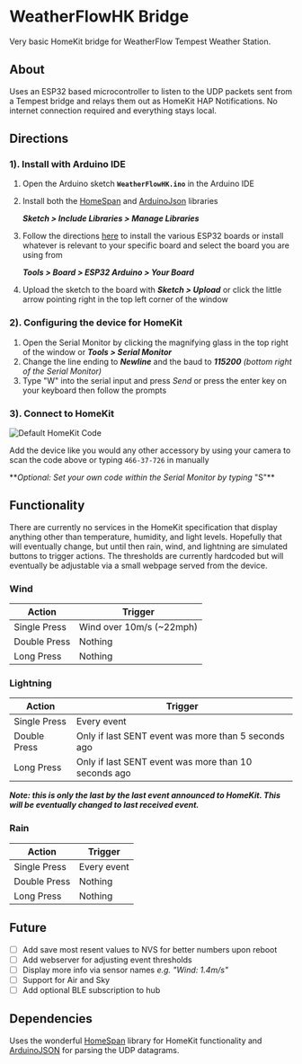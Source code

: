 # WeatherFlowHK Bridge
Very basic HomeKit bridge for WeatherFlow Tempest Weather Station.

## About
Uses an ESP32 based microcontroller to listen to the UDP packets sent from a Tempest bridge and relays them out as HomeKit HAP Notifications. No internet connection required and everything stays local.

## Directions
### 1). Install with Arduino IDE
1. Open the Arduino sketch __```WeatherFlowHK.ino```__ in the Arduino IDE
2. Install both the [HomeSpan](https://github.com/HomeSpan/HomeSpan) and [ArduinoJson](https://github.com/bblanchon/ArduinoJson) libraries
    
    __*Sketch > Include Libraries > Manage Libraries*__
3. Follow the directions [here](https://github.com/espressif/arduino-esp32/blob/master/docs/arduino-ide/boards_manager.md) to install the various ESP32 boards or install whatever is relevant to your specific board and select the board you are using from
    
    __*Tools > Board > ESP32 Arduino > Your Board*__
4. Upload the sketch to the board with __*Sketch > Upload*__ or click the little arrow pointing right in the top left corner of the window

### 2). Configuring the device for HomeKit
1. Open the Serial Monitor by clicking the magnifying glass in the top right of the window or __*Tools > Serial Monitor*__
2. Change the line ending to __*Newline*__ and the baud to __*115200*__ *(bottom right of the Serial Monitor)*
3. Type "W" into the serial input and press *Send* or press the enter key on your keyboard then follow the prompts

### 3). Connect to HomeKit
![Default HomeKit Code](https://github.com/HomeSpan/HomeSpan/raw/master/docs/images/defaultSetupCode.png)

Add the device like you would any other accessory by using your camera to scan the code above or typing ```466-37-726``` in manually

\*\**Optional: Set your own code within the Serial Monitor by typing* "S"\*\*

## Functionality
There are currently no services in the HomeKit specification that display anything other than temperature, humidity, and light levels. Hopefully that will eventually change, but until then rain, wind, and lightning are simulated buttons to trigger actions.  The thresholds are currently hardcoded but will eventually be adjustable via a small webpage served from the device.

### Wind
| Action | Trigger |
| ------ | ------- |
| Single Press | Wind over 10m/s (~22mph) |
| Double Press | Nothing |
| Long Press | Nothing |

### Lightning
| Action | Trigger |
| ------ | ------- |
| Single Press | Every event |
| Double Press | Only if last SENT event was more than 5 seconds ago |
| Long Press | Only if last SENT event was more than 10 seconds ago |

__*Note: this is only the last by the last event announced to HomeKit. This will be eventually changed to last received event.*__

### Rain
| Action | Trigger |
| ------ | ------- |
| Single Press | Every event |
| Double Press | Nothing |
| Long Press | Nothing |

## Future
- [ ] Add save most resent values to NVS for better numbers upon reboot
- [ ] Add webserver for adjusting event thresholds
- [ ] Display more info via sensor names *e.g. "Wind: 1.4m/s"*
- [ ] Support for Air and Sky
- [ ] Add optional BLE subscription to hub
## Dependencies
Uses the wonderful [HomeSpan](https://github.com/HomeSpan/HomeSpan) library for HomeKit functionality and [ArduinoJSON](https://github.com/bblanchon/ArduinoJson) for parsing the UDP datagrams.
